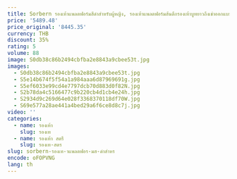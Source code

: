 ```yaml
---
title: Sorbern รองเท้าแพลตฟอร์มสีดำสำหรับผู้หญิง, รองเท้าแพลตฟอร์มส้นตึกรองเท้าบูทยาวถึงเข่าออกแบบได้ทั้งชายและหญิงขนาดใหญ่มีส้นหนา18ซม.
price: '5489.48'
price_original: '8445.35'
currency: THB
discount: 35%
rating: 5
volume: 88
image: S0db38c86b2494cbfba2e8843a9cbee53t.jpg
images:
  - S0db38c86b2494cbfba2e8843a9cbee53t.jpg
  - S5e14b674f5f54a1a984aaa6d87969691g.jpg
  - S5ef6033e99cd4e7797dcb70d883d0f82N.jpg
  - S2b78da4c5166477c9b220cb4d1cb4e24h.jpg
  - S2934d9c269d64e028f3368370118df70W.jpg
  - S69e577a28ae441a4bed29a6f6ce8d8c7j.jpg
video: ''
categories:
  - name: รองเท้า
    slug: รองเท
  - name: รองเท้า สตรี
    slug: รองเท-สตร
slug: sorbern-รองเท-าแพลตฟอร-มส-ดำสำหร
encode: oFOPVNG
lang: th
---
```

  